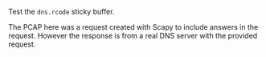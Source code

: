 Test the `dns.rcode` sticky buffer.

The PCAP here was a request created with Scapy to include answers in
the request. However the response is from a real DNS server with the
provided request.
